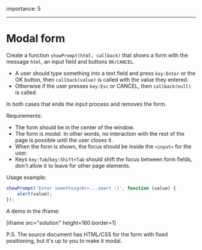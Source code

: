 importance: 5

---

# Modal form

Create a function `showPrompt(html, callback)` that shows a form with the message `html`, an input field and buttons `OK/CANCEL`.

-   A user should type something into a text field and press `key:Enter` or the OK button, then `callback(value)` is called with the value they entered.
-   Otherwise if the user presses `key:Esc` or CANCEL, then `callback(null)` is called.

In both cases that ends the input process and removes the form.

Requirements:

-   The form should be in the center of the window.
-   The form is _modal_. In other words, no interaction with the rest of the page is possible until the user closes it.
-   When the form is shown, the focus should be inside the `<input>` for the user.
-   Keys `key:Tab`/`key:Shift+Tab` should shift the focus between form fields, don't allow it to leave for other page elements.

Usage example:

```js
showPrompt('Enter something<br>...smart :)', function (value) {
    alert(value);
});
```

A demo in the iframe:

[iframe src="solution" height=160 border=1]

P.S. The source document has HTML/CSS for the form with fixed positioning, but it's up to you to make it modal.
